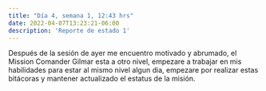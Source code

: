 ```yaml
---
title: "Día 4, semana 1, 12:43 hrs"
date: 2022-04-07T13:23:21-06:00
description: 'Reporte de estado 1'
---
```


Después de la sesión de ayer me encuentro motivado y abrumado, el Mission Comander Gilmar esta a otro nivel, empezare a trabajar en mis habilidades para estar al mismo nivel algun dia, empezare por realizar estas bitácoras y mantener actualizado el estatus de la misión.
